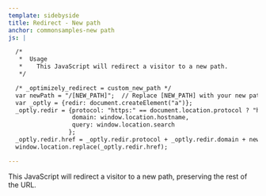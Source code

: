 ```yaml
---
template: sidebyside
title: Redirect - New path
anchor: commonsamples-new path
js: |

  /*
   *  Usage
   *    This JavaScript will redirect a visitor to a new path.
   */

  /* _optimizely_redirect = custom_new_path */
  var newPath = "/[NEW_PATH]";  // Replace [NEW_PATH] with your new path, but keep the '/'
  var _optly = {redir: document.createElement("a")};
  _optly.redir = {protocol: "https:" == document.location.protocol ? "https://" : "http://",
                  domain: window.location.hostname,
                  query: window.location.search
                 };
  _optly.redir.href = _optly.redir.protocol + _optly.redir.domain + newPath + _optly.redir.query;
  window.location.replace(_optly.redir.href);

---
```


This JavaScript will redirect a visitor to a new path, preserving the rest of the URL.  
